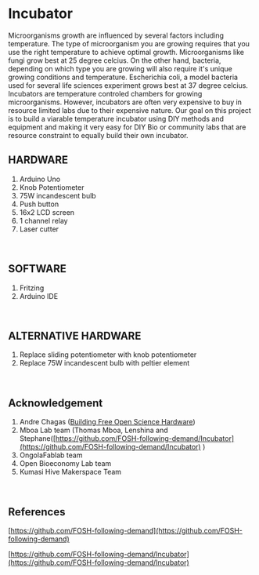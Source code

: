 # Incubator





Microorganisms growth are influenced by several factors including temperature. The type of microorganism you are growing requires that you use the right temperature to achieve optimal growth. Microorganisms like fungi grow best at 25 degree celcius. On the other hand, bacteria, depending on which type you are growing will also require it's unique growing conditions and temperature. Escherichia coli, a model bacteria used for several life sciences experiment grows best at 37 degree celcius. Incubators are temperature controled chambers for growing microorganisms. However, incubators are often very expensive to buy in resource limited labs due to their expensive nature. Our goal on this project is to build a viarable temperature incubator using DIY methods and equipment and making it very easy for DIY Bio or community labs that are resource constraint to equally build their own incubator.  





## HARDWARE






1. Arduino Uno
2. Knob Potentiometer
3. 75W incandescent bulb
4. Push button
5. 16x2 LCD screen
6. 1 channel relay
7. Laser cutter

​






## SOFTWARE






1. Fritzing
2. Arduino IDE

​






## ALTERNATIVE HARDWARE






1. Replace sliding potentiometer with knob potentiometer
2. Replace 75W incandescent bulb with peltier element

​




## Acknowledgement

1. Andre Chagas \([Building Free Open Science Hardware](https://github.com/FOSH-following-demand)\)
2. Mboa Lab team \(Thomas Mboa, Lenshina and Stephane\([https://github.com/FOSH-following-demand/Incubator](https://github.com/FOSH-following-demand/Incubator) \)
3. OngolaFablab team
4. ​Open Bioeconomy Lab team
5. Kumasi Hive Makerspace Team

​

## References

[https://github.com/FOSH-following-demand](https://github.com/FOSH-following-demand)

[https://github.com/FOSH-following-demand/Incubator](https://github.com/FOSH-following-demand/Incubator)
